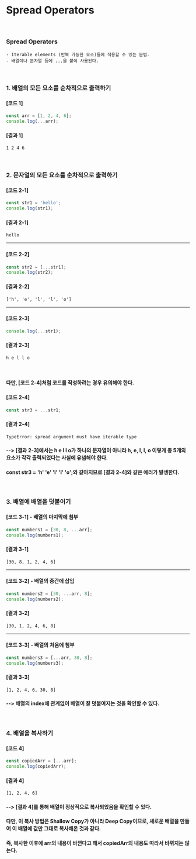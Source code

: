 # Spread Operators
<br/>

### Spread Operators
    - Iterable elements (반복 가능한 요소)들에 적용할 수 있는 문법.
    - 배열이나 문자열 등에 ...을 붙여 사용된다.
<br/>

### 1. 배열의 모든 요소를 순차적으로 출력하기
#### [코드 1]
```javascript
const arr = [1, 2, 4, 6];
console.log(...arr);
```
#### [결과 1]
    1 2 4 6
<br/>

### 2. 문자열의 모든 요소를 순차적으로 출력하기
#### [코드 2-1]
```javascript
const str1 = 'hello';
console.log(str1);
```
#### [결과 2-1]
    hello
---
#### [코드 2-2]
```javascript
const str2 = [...str1];
console.log(str2);
```
#### [결과 2-2]
    ['h', 'e', 'l', 'l', 'o']
---
#### [코드 2-3]
```javascript
console.log(...str1);
```
#### [결과 2-3]
    h e l l o
<br/>

#### 다만, [코드 2-4]처럼 코드를 작성하려는 경우 유의해야 한다.
#### [코드 2-4]
```javascript
const str3 = ...str1;
```
#### [결과 2-4]
    TypeError: spread argument must have iterable type
#### --> [결과 2-3]에서는 h e l l o가 하나의 문자열이 아니라 h, e, l, l, o 이렇게 총 5개의 요소가 각각 출력되었다는 사실에 유념해야 한다.
#### const str3 = 'h' 'e' 'l' 'l' 'o';와 같아지므로 [결과 2-4]와 같은 에러가 발생한다.
<br/>

### 3. 배열에 배열을 덧붙이기
#### [코드 3-1] - 배열의 마지막에 첨부
```javascript
const numbers1 = [30, 8, ...arr];
console.log(numbers1);
```
#### [결과 3-1]
    [30, 8, 1, 2, 4, 6]
---
#### [코드 3-2] - 배열의 중간에 삽입
```javascript
const numbers2 = [30, ...arr, 8];
console.log(numbers2);
```
#### [결과 3-2]
    [30, 1, 2, 4, 6, 8]
---
#### [코드 3-3] - 배열의 처음에 첨부
```javascript
const numbers3 = [...arr, 30, 8];
console.log(numbers3);
```
#### [결과 3-3]
    [1, 2, 4, 6, 30, 8]
#### --> 배열의 index에 관계없이 배열이 잘 덧붙여지는 것을 확인할 수 있다.
<br/>

### 4. 배열을 복사하기
#### [코드 4]
```javascript
const copiedArr = [...arr];
console.log(copiedArr);
```
#### [결과 4]
    [1, 2, 4, 6]
#### --> [결과 4]를 통해 배열이 정상적으로 복사되었음을 확인할 수 있다.
####      다만, 이 복사 방법은 Shallow Copy가 아니라 Deep Copy이므로, 새로운 배열을 만들어 이 배열에 값만 그대로 복사해온 것과 같다.
#### 즉, 복사한 이후에 arr의 내용이 바뀐다고 해서 copiedArr의 내용도 따라서 바뀌지는 않는다.



